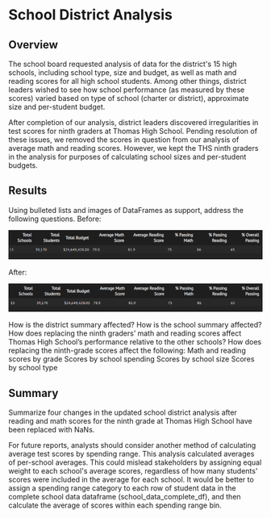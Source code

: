 # School District Analysis

## Overview
The school board requested analysis of data for the district's 15 high schools, including school type, size and budget, as well as math and reading
scores for all high school students. Among other things, district leaders wished to see how school performance (as measured by these scores) varied based on
type of school (charter or district), approximate size and per-student budget. 

After completion of our analysis, district leaders discovered irregularities in test scores for ninth graders at Thomas High School. Pending resolution of these 
issues, we removed the scores in question from our analysis of average math and reading scores. However, we kept the THS ninth graders in the analysis for 
purposes of calculating school sizes and per-student budgets.

## Results


Using bulleted lists and images of DataFrames as support, address the following questions.
Before:

![Screenshot of previous district summary](Resources/district_dataframe_before.png)

After: 

![Screenshot of updated district summary](Resources/district_dataframe.png)

How is the district summary affected?
How is the school summary affected?
How does replacing the ninth graders’ math and reading scores affect Thomas High School’s performance relative to the other schools?
How does replacing the ninth-grade scores affect the following:
Math and reading scores by grade
Scores by school spending
Scores by school size
Scores by school type



## Summary

Summarize four changes in the updated school district analysis after reading and math scores for the ninth grade at Thomas High School have been replaced with NaNs.

For future reports, analysts should consider another method of calculating average test scores by spending range. This analysis calculated averages of 
per-school averages. This could mislead stakeholders by assigning equal weight to each school's average scores, regardless of how many students' scores were 
included in the average for each school. It would be better to assign a spending range category to each row of student data in the complete school data 
dataframe (school_data_complete_df), and then calculate the average of scores within each spending range bin.
